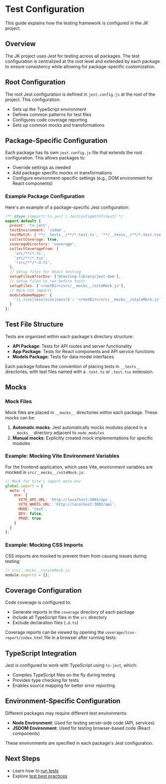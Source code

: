 # Test Configuration

This guide explains how the testing framework is configured in the JK project.

## Overview

The JK project uses Jest for testing across all packages. The test configuration is centralized at the root level and extended by each package to ensure consistency while allowing for package-specific customization.

## Root Configuration

The root Jest configuration is defined in `jest.config.js` at the root of the project. This configuration:

- Sets up the TypeScript environment
- Defines common patterns for test files
- Configures code coverage reporting
- Sets up common mocks and transformations

## Package-Specific Configuration

Each package has its own `jest.config.js` file that extends the root configuration. This allows packages to:

- Override settings as needed
- Add package-specific mocks or transformations
- Configure environment-specific settings (e.g., DOM environment for React components)

### Example Package Configuration

Here's an example of a package-specific Jest configuration:

```javascript
/** @type {import('ts-jest').JestConfigWithTsJest} */
export default {
  preset: 'ts-jest',
  testEnvironment: 'jsdom',
  testMatch: ['**/__tests__/**/*.test.ts', '**/__tests__/**/*.test.tsx'],
  collectCoverage: true,
  coverageDirectory: 'coverage',
  collectCoverageFrom: [
    'src/**/*.ts',
    'src/**/*.tsx',
    '!src/**/*.d.ts',
  ],
  // Setup files for React testing
  setupFilesAfterEnv: ['@testing-library/jest-dom'],
  // Setup files to run before tests
  setupFiles: ['<rootDir>/src/__mocks__/viteMock.js'],
  // Mock CSS imports
  moduleNameMapper: {
    '\\.(css|less|scss|sass)$': '<rootDir>/src/__mocks__/styleMock.js'
  }
};
```

## Test File Structure

Tests are organized within each package's directory structure:

- **API Package**: Tests for API routes and server functionality
- **App Package**: Tests for React components and API service functions
- **Models Package**: Tests for data model interfaces

Each package follows the convention of placing tests in `__tests__` directories, with test files named with a `.test.ts` or `.test.tsx` extension.

## Mocks

### Mock Files

Mock files are placed in `__mocks__` directories within each package. These mocks can be:

1. **Automatic mocks**: Jest automatically mocks modules placed in a `__mocks__` directory adjacent to `node_modules`
2. **Manual mocks**: Explicitly created mock implementations for specific modules

### Example: Mocking Vite Environment Variables

For the frontend application, which uses Vite, environment variables are mocked in `src/__mocks__/viteMock.js`:

```javascript
// Mock for Vite's import.meta.env
global.import = {
  meta: {
    env: {
      VITE_API_URL: 'http://localhost:3001/api',
      VITE_WHOIS_URL: 'http://localhost:3002/api',
      MODE: 'test',
      DEV: false,
      PROD: true
    }
  }
};
```

### Example: Mocking CSS Imports

CSS imports are mocked to prevent them from causing issues during testing:

```javascript
// src/__mocks__/styleMock.js
module.exports = {};
```

## Coverage Configuration

Code coverage is configured to:

- Generate reports in the `coverage` directory of each package
- Include all TypeScript files in the `src` directory
- Exclude declaration files (`.d.ts`)

Coverage reports can be viewed by opening the `coverage/lcov-report/index.html` file in a browser after running tests.

## TypeScript Integration

Jest is configured to work with TypeScript using `ts-jest`, which:

- Compiles TypeScript files on the fly during testing
- Provides type checking for tests
- Enables source mapping for better error reporting

## Environment-Specific Configuration

Different packages may require different test environments:

- **Node Environment**: Used for testing server-side code (API, services)
- **JSDOM Environment**: Used for testing browser-based code (React components)

These environments are specified in each package's Jest configuration.

## Next Steps

- Learn how to [run tests](running-tests.md)
- Explore [test best practices](best-practices.md)